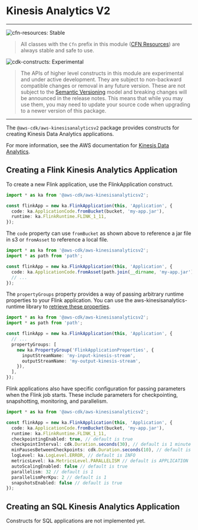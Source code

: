 # Kinesis Analytics V2
<!--BEGIN STABILITY BANNER-->

---

![cfn-resources: Stable](https://img.shields.io/badge/cfn--resources-stable-success.svg?style=for-the-badge)

> All classes with the `Cfn` prefix in this module ([CFN Resources]) are always stable and safe to use.
>
> [CFN Resources]: https://docs.aws.amazon.com/cdk/latest/guide/constructs.html#constructs_lib

![cdk-constructs: Experimental](https://img.shields.io/badge/cdk--constructs-experimental-important.svg?style=for-the-badge)

> The APIs of higher level constructs in this module are experimental and under active development.
> They are subject to non-backward compatible changes or removal in any future version. These are
> not subject to the [Semantic Versioning](https://semver.org/) model and breaking changes will be
> announced in the release notes. This means that while you may use them, you may need to update
> your source code when upgrading to a newer version of this package.

---

<!--END STABILITY BANNER-->


The `@aws-cdk/aws-kinesisanalyticsv2` package provides constructs for
creating Kinesis Data Analytics applications.

For more information, see the AWS documentation for [Kinesis Data
Analytics](https://aws.amazon.com/kinesis/data-analytics/).

## Creating a Flink Kinesis Analytics Application

To create a new Flink application, use the FlinkApplication construct.

```ts
import * as ka from '@aws-cdk/aws-kinesisanalyticsv2';

const flinkApp = new ka.FlinkApplication(this, 'Application', {
  code: ka.ApplicationCode.fromBucket(bucket, 'my-app.jar'),
  runtime: ka.FlinkRuntime.FLINK_1_11,
});
```

The `code` property can use `fromBucket` as shown above to reference a jar
file in s3 or `fromAsset` to reference a local file.

```ts
import * as ka from '@aws-cdk/aws-kinesisanalyticsv2';
import * as path from 'path';

const flinkApp = new ka.FlinkApplication(this, 'Application', {
  code: ka.ApplicationCode.fromAsset(path.join(__dirname, 'my-app.jar')),
  // ...
});
```

The `propertyGroups` property provides a way of passing arbitrary runtime
properties to your Flink application. You can use the
aws-kinesisanalytics-runtime library to [retrieve these
properties](https://docs.aws.amazon.com/kinesisanalytics/latest/java/how-properties.html#how-properties-access).

```ts
import * as ka from '@aws-cdk/aws-kinesisanalyticsv2';
import * as path from 'path';

const flinkApp = new ka.FlinkApplication(this, 'Application', {
  // ...
  propertyGroups: [
    new ka.PropertyGroup('FlinkApplicationProperties', {
      inputStreamName: 'my-input-kinesis-stream',
      outputStreamName: 'my-output-kinesis-stream',
    }),
  ],
});
```

Flink applications also have specific configuration for passing parameters
when the Flink job starts. These include parameters for checkpointing,
snapshotting, monitoring, and parallelism.

```ts
import * as ka from '@aws-cdk/aws-kinesisanalyticsv2';

const flinkApp = new ka.FlinkApplication(this, 'Application', {
  code: ka.ApplicationCode.fromBucket(bucket, 'my-app.jar'),
  runtime: ka.FlinkRuntime.FLINK_1_11,
  checkpointingEnabled: true, // default is true
  checkpointInterval: cdk.Duration.seconds(30), // default is 1 minute
  minPausesBetweenCheckpoints: cdk.Duration.seconds(10), // default is 5 seconds
  logLevel: ka.LogLevel.ERROR, // default is INFO
  metricsLevel: ka.MetricsLevel.PARALLELISM // default is APPLICATION
  autoScalingEnabled: false // default is true
  parallelism: 32 // default is 1
  parallelismPerKpu: 2 // default is 1
  snapshotsEnabled: false // default is true
});
```

## Creating an SQL Kinesis Analytics Application

Constructs for SQL applications are not implemented yet.
